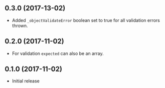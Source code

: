 ## 0.3.0 (2017-13-02)
- Added `_objectValidateError` boolean set to true for all validation errors thrown.

## 0.2.0 (2017-11-02)
- For validation `expected` can also be an array.

## 0.1.0 (2017-11-02)
- Initial release
